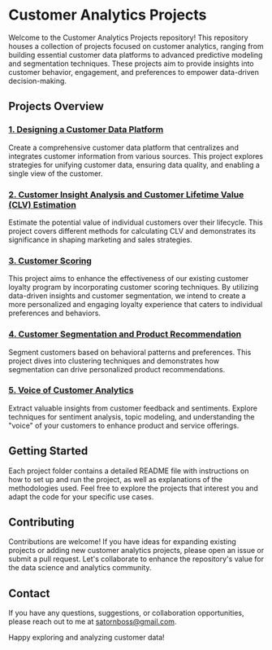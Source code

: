 # Customer Analytics Projects

Welcome to the Customer Analytics Projects repository! This repository houses a collection of projects focused on customer analytics, ranging from building essential customer data platforms to advanced predictive modeling and segmentation techniques. These projects aim to provide insights into customer behavior, engagement, and preferences to empower data-driven decision-making.

## Projects Overview

### [1. Designing a Customer Data Platform](https://github.com/bbossssss/MADT8101_Customer_Analytics/tree/7c9fb9f095027c543938a9728560d09a02d76661/Customer%20Data%20Platform)

Create a comprehensive customer data platform that centralizes and integrates customer information from various sources. This project explores strategies for unifying customer data, ensuring data quality, and enabling a single view of the customer.

### [2. Customer Insight Analysis and Customer Lifetime Value (CLV) Estimation](https://github.com/bbossssss/MADT8101_Customer_Analytics/tree/7c9fb9f095027c543938a9728560d09a02d76661/Customer%20Insight%20Analysis)
Estimate the potential value of individual customers over their lifecycle. This project covers different methods for calculating CLV and demonstrates its significance in shaping marketing and sales strategies.

### [3. Customer Scoring](https://github.com/bbossssss/MADT8101_Customer_Analytics/tree/7c9fb9f095027c543938a9728560d09a02d76661/Customer%20Scoring)
This project aims to enhance the effectiveness of our existing customer loyalty program by incorporating customer scoring techniques. By utilizing data-driven insights and customer segmentation, we intend to create a more personalized and engaging loyalty experience that caters to individual preferences and behaviors.

### [4. Customer Segmentation and Product Recommendation](https://github.com/bbossssss/MADT8101_Customer_Analytics/tree/7c9fb9f095027c543938a9728560d09a02d76661/Customer%20Segmentation%20and%20Product%20Recommendation)
Segment customers based on behavioral patterns and preferences. This project dives into clustering techniques and demonstrates how segmentation can drive personalized product recommendations.

### [5. Voice of Customer Analytics](https://github.com/bbossssss/MADT8101_Customer_Analytics/tree/7c9fb9f095027c543938a9728560d09a02d76661/Voice%20of%20Customer)

Extract valuable insights from customer feedback and sentiments. Explore techniques for sentiment analysis, topic modeling, and understanding the "voice" of your customers to enhance product and service offerings.

## Getting Started

Each project folder contains a detailed README file with instructions on how to set up and run the project, as well as explanations of the methodologies used. Feel free to explore the projects that interest you and adapt the code for your specific use cases.

## Contributing

Contributions are welcome! If you have ideas for expanding existing projects or adding new customer analytics projects, please open an issue or submit a pull request. Let's collaborate to enhance the repository's value for the data science and analytics community.

## Contact

If you have any questions, suggestions, or collaboration opportunities, please reach out to me at satornboss@gmail.com.

Happy exploring and analyzing customer data!
